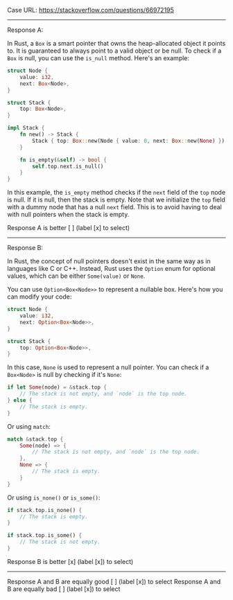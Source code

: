 Case URL: https://stackoverflow.com/questions/66972195

------
Response A:

In Rust, a `Box` is a smart pointer that owns the heap-allocated object it points to. It is guaranteed to always point to a valid object or be null. To check if a `Box` is null, you can use the `is_null` method. Here's an example:

```rust
struct Node {
    value: i32,
    next: Box<Node>,
}

struct Stack {
    top: Box<Node>,
}

impl Stack {
    fn new() -> Stack {
        Stack { top: Box::new(Node { value: 0, next: Box::new(None) }) }
    }

    fn is_empty(&self) -> bool {
        self.top.next.is_null()
    }
}
```

In this example, the `is_empty` method checks if the `next` field of the `top` node is null. If it is null, then the stack is empty. Note that we initialize the `top` field with a dummy node that has a null `next` field. This is to avoid having to deal with null pointers when the stack is empty.

Response A is better [ ] (label [x] to select)

-------
Response B:

In Rust, the concept of null pointers doesn't exist in the same way as in languages like C or C++. Instead, Rust uses the `Option` enum for optional values, which can be either `Some(value)` or `None`.

You can use `Option<Box<Node>>` to represent a nullable box. Here's how you can modify your code:

```rust
struct Node {
    value: i32,
    next: Option<Box<Node>>,
}

struct Stack {
    top: Option<Box<Node>>,
}
```

In this case, `None` is used to represent a null pointer. You can check if a `Box<Node>` is null by checking if it's `None`:

```rust
if let Some(node) = &stack.top {
    // The stack is not empty, and `node` is the top node.
} else {
    // The stack is empty.
}
```

Or using `match`:

```rust
match &stack.top {
    Some(node) => {
        // The stack is not empty, and `node` is the top node.
    },
    None => {
        // The stack is empty.
    }
}
```

Or using `is_none()` or `is_some()`:

```rust
if stack.top.is_none() {
    // The stack is empty.
}

if stack.top.is_some() {
    // The stack is not empty.
}
```

Response B is better [x] (label [x]) to select)

-------

Response A and B are equally good [ ] (label [x]) to select
Response A and B are equally bad [ ] (label [x]) to select
